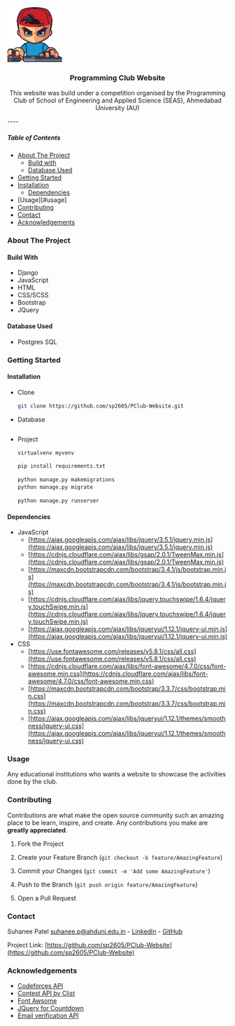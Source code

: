 <img src="/static/images/icon.png" style="zoom: 25%;" />

<h3 align='center'>Programming Club Website</h3>

<p align='center'>
    This website was build under a competition organised by the Programming Club of School of Engineering and Applied Science (SEAS), Ahmedabad University (AU) 
</p>
----

<h5>Table of Contents</h5>

* [About The Project](#about-the-project)
  * [Build with](#build-with)
  * [Database Used](#database-used)
* [Getting Started](#getting-started)
* [Installation](#installation)
  * [Dependencies](#dependencies)
* [Usage][#usage]
* [Contributing](#contributing)
* [Contact](#contact)
* [Acknowledgements](#acknowledgements)



### About The Project

#### Build With

* Django
* JavaScript
* HTML
* CSS/SCSS
* Bootstrap
* JQuery

#### Database Used

* Postgres SQL



### Getting Started

#### Installation

* Clone

  ````bash
  git clone https://github.com/sp2605/PClub-Website.git
  ````

* Database

  ```
  
  ```

* Project

  ```python
  virtualvenv myvenv
  ```

  ````python
  pip install requirements.txt
  ````

  ````python
  python manage.py makemigrations
  python manage.py migrate
  ````

  ```python
  python manage.py runserver
  ```

#### Dependencies 

* JavaScript
  * [https://ajax.googleapis.com/ajax/libs/jquery/3.5.1/jquery.min.js](https://ajax.googleapis.com/ajax/libs/jquery/3.5.1/jquery.min.js)
  * [https://cdnjs.cloudflare.com/ajax/libs/gsap/2.0.1/TweenMax.min.js](https://cdnjs.cloudflare.com/ajax/libs/gsap/2.0.1/TweenMax.min.js)
  * [https://maxcdn.bootstrapcdn.com/bootstrap/3.4.1/js/bootstrap.min.js](https://maxcdn.bootstrapcdn.com/bootstrap/3.4.1/js/bootstrap.min.js)
  * [https://cdnjs.cloudflare.com/ajax/libs/jquery.touchswipe/1.6.4/jquery.touchSwipe.min.js](https://cdnjs.cloudflare.com/ajax/libs/jquery.touchswipe/1.6.4/jquery.touchSwipe.min.js)
  * [https://ajax.googleapis.com/ajax/libs/jqueryui/1.12.1/jquery-ui.min.js](https://ajax.googleapis.com/ajax/libs/jqueryui/1.12.1/jquery-ui.min.js)
* CSS
  * [https://use.fontawesome.com/releases/v5.8.1/css/all.css](https://use.fontawesome.com/releases/v5.8.1/css/all.css)
  * [https://cdnjs.cloudflare.com/ajax/libs/font-awesome/4.7.0/css/font-awesome.min.css](https://cdnjs.cloudflare.com/ajax/libs/font-awesome/4.7.0/css/font-awesome.min.css)
  * [https://maxcdn.bootstrapcdn.com/bootstrap/3.3.7/css/bootstrap.min.css](https://maxcdn.bootstrapcdn.com/bootstrap/3.3.7/css/bootstrap.min.css)
  * [https://ajax.googleapis.com/ajax/libs/jqueryui/1.12.1/themes/smoothness/jquery-ui.css](https://ajax.googleapis.com/ajax/libs/jqueryui/1.12.1/themes/smoothness/jquery-ui.css)



### Usage

Any educational institutions who wants a website to showcase the activities done by the club. 



### Contributing

Contributions are what make the open source community such an amazing place to be learn, inspire, and create. Any contributions you make are **greatly appreciated**.

1. Fork the Project
2. Create your Feature Branch (`git checkout -b feature/AmazingFeature`)
3. Commit your Changes (`git commit -m 'Add some AmazingFeature'`)
4. Push to the Branch (`git push origin feature/AmazingFeature`)

5. Open a Pull Request

   

### Contact

Suhanee Patel  suhanee.p@ahduni.edu.in  - [LinkedIn](https://www.linkedin.com/in/suhanee-patel-44aa1219b/) - [GitHub](https://github.com/sp2605)

Project Link: [https://github.com/sp2605/PClub-Website](https://github.com/sp2605/PClub-Website)



### Acknowledgements

* [Codeforces API](https://codeforces.com/apiHelp)
* [Contest API by Clist](https://clist.by/)
* [Font Awsome](https://fontawesome.com)
* [JQuery for Countdown](http://hilios.github.io/jQuery.countdown/)
* [Email verification API](https://isitarealemail.com/)



